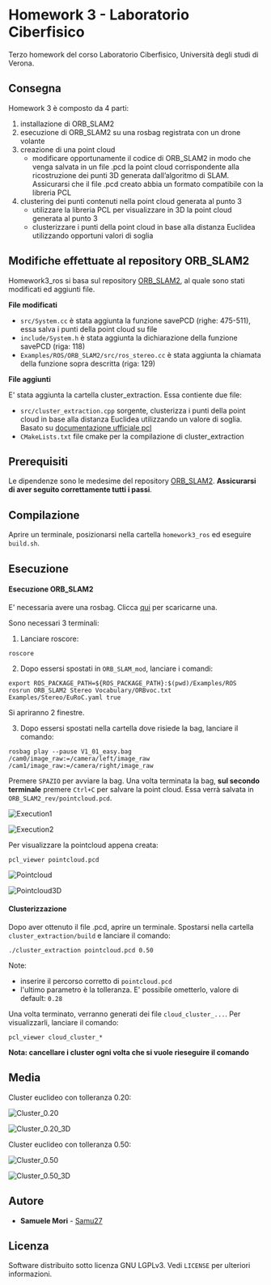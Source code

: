 # Homework 3 - Laboratorio Ciberfisico

Terzo homework del corso Laboratorio Ciberfisico, Università degli studi di Verona.

## Consegna

Homework 3 è composto da 4 parti:
1. installazione di ORB_SLAM2
2. esecuzione di ORB_SLAM2 su una rosbag registrata
con un drone volante
3. creazione di una point cloud
    * modificare opportunamente il codice di ORB_SLAM2 in modo che venga salvata in un file .pcd la point cloud corrispondente alla ricostruzione dei punti 3D generata dall’algoritmo di SLAM. Assicurarsi che il file .pcd creato abbia un formato compatibile con la libreria PCL 
4. clustering dei punti contenuti nella point cloud generata al punto 3
    * utilizzare la libreria PCL per visualizzare in 3D la point cloud generata al punto 3
    * clusterizzare i punti della point cloud in base alla distanza Euclidea utilizzando opportuni valori di soglia

## Modifiche effettuate al repository ORB_SLAM2
Homework3_ros si basa sul repository [ORB_SLAM2](https://github.com/raulmur/ORB_SLAM2), al quale sono stati modificati ed aggiunti file.

**File modificati**
* `src/System.cc` è stata aggiunta la funzione savePCD (righe: 475-511), essa salva i punti della point cloud su file
* `include/System.h` è stata aggiunta la dichiarazione della funzione savePCD (riga: 118)
* `Examples/ROS/ORB_SLAM2/src/ros_stereo.cc` è stata aggiunta la chiamata della funzione sopra descritta (riga: 129)

**File aggiunti**

E' stata aggiunta la cartella cluster_extraction. Essa contiente due file:
* `src/cluster_extraction.cpp` sorgente, clusterizza i punti della point cloud in base alla distanza Euclidea utilizzando un valore di soglia. Basato su [documentazione ufficiale pcl](http://www.pointclouds.org/documentation/tutorials/cluster_extraction.php)
* `CMakeLists.txt` file cmake per la compilazione di cluster_extraction


## Prerequisiti

Le dipendenze sono le medesime del repository [ORB_SLAM2](https://github.com/raulmur/ORB_SLAM2#2-prerequisites).
**Assicurarsi di aver seguito correttamente tutti i passi**.

## Compilazione
Aprire un terminale, posizionarsi nella cartella `homework3_ros` ed eseguire `build.sh`.

## Esecuzione

#### Esecuzione ORB_SLAM2
E' necessaria avere una rosbag. Clicca [qui](http://robotics.ethz.ch/~asl-datasets/ijrr_euroc_mav_dataset/vicon_room1/V1_01_easy/V1_01_easy.bag) per scaricarne una.

Sono necessari 3 terminali:
1. Lanciare roscore:
```
roscore
```

2. Dopo essersi spostati in `ORB_SLAM_mod`, lanciare i comandi:
```
export ROS_PACKAGE_PATH=${ROS_PACKAGE_PATH}:$(pwd)/Examples/ROS
rosrun ORB_SLAM2 Stereo Vocabulary/ORBvoc.txt Examples/Stereo/EuRoC.yaml true
```
Si apriranno 2 finestre.

3. Dopo essersi spostati nella cartella dove risiede la bag, lanciare il comando:
```
rosbag play --pause V1_01_easy.bag /cam0/image_raw:=/camera/left/image_raw /cam1/image_raw:=/camera/right/image_raw
```
Premere `SPAZIO` per avviare la bag.
Una volta terminata la bag, **sul secondo terminale** premere `Ctrl+C` per salvare la point cloud. Essa verrà salvata in `ORB_SLAM2_rev/pointcloud.pcd`.

![Execution1](media/screenshot_exec1.png)

![Execution2](media/screenshot_exec2.png)

Per visualizzare la pointcloud appena creata:
```
pcl_viewer pointcloud.pcd
```


![Pointcloud](media/screenshot_pointcloud.png)

![Pointcloud3D](media/gif_pointcloud.gif)

#### Clusterizzazione

Dopo aver ottenuto il file .pcd, aprire un terminale. Spostarsi nella cartella `cluster_extraction/build` e lanciare il comando:
```
./cluster_extraction pointcloud.pcd 0.50
```
Note:
* inserire il percorso corretto di `pointcloud.pcd`
* l'ultimo parametro è la tolleranza. E' possibile ometterlo, valore di default: `0.28`

Una volta terminato, verranno generati dei file `cloud_cluster_...`. Per visualizzarli, lanciare il comando:
```
pcl_viewer cloud_cluster_*
```
**Nota: cancellare i cluster ogni volta che si vuole rieseguire il comando**

## Media

Cluster euclideo con tolleranza 0.20:

![Cluster_0.20](media/screenshot_t020.png)

![Cluster_0.20_3D](media/gif_t020.gif)


Cluster euclideo con tolleranza 0.50:

![Cluster_0.50](media/screenshot_t050.png)

![Cluster_0.50_3D](media/gif_t050.gif)


## Autore

* **Samuele Mori** - [Samu27](https://github.com/Samu27)

## Licenza

Software distribuito sotto licenza GNU LGPLv3. Vedi `LICENSE` per ulteriori informazioni.

